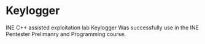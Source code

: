 # Keylogger
INE C++ assisted exploitation lab Keylogger
Was successfully use in the INE Pentester Prelimanry and Programming course. 
